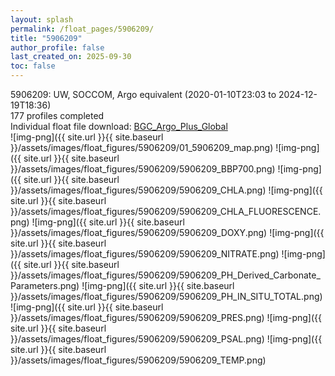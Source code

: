 ```yaml
---
layout: splash
permalink: /float_pages/5906209/
title: "5906209"
author_profile: false
last_created_on: 2025-09-30
toc: false
---
```

 
5906209: UW, SOCCOM, Argo equivalent (2020-01-10T23:03 to 2024-12-19T18:36)\
177 profiles completed\
Individual float file download: [BGC_Argo_Plus_Global](https://ftp.soest.hawaii.edu/bgc_argo_plus/Individual_Floats/outliers_removed/5906209_Sprof_processed.nc)\
![img-png]({{ site.url }}{{ site.baseurl }}/assets/images/float_figures/5906209/01_5906209_map.png)
![img-png]({{ site.url }}{{ site.baseurl }}/assets/images/float_figures/5906209/5906209_BBP700.png)
![img-png]({{ site.url }}{{ site.baseurl }}/assets/images/float_figures/5906209/5906209_CHLA.png)
![img-png]({{ site.url }}{{ site.baseurl }}/assets/images/float_figures/5906209/5906209_CHLA_FLUORESCENCE.png)
![img-png]({{ site.url }}{{ site.baseurl }}/assets/images/float_figures/5906209/5906209_DOXY.png)
![img-png]({{ site.url }}{{ site.baseurl }}/assets/images/float_figures/5906209/5906209_NITRATE.png)
![img-png]({{ site.url }}{{ site.baseurl }}/assets/images/float_figures/5906209/5906209_PH_Derived_Carbonate_Parameters.png)
![img-png]({{ site.url }}{{ site.baseurl }}/assets/images/float_figures/5906209/5906209_PH_IN_SITU_TOTAL.png)
![img-png]({{ site.url }}{{ site.baseurl }}/assets/images/float_figures/5906209/5906209_PRES.png)
![img-png]({{ site.url }}{{ site.baseurl }}/assets/images/float_figures/5906209/5906209_PSAL.png)
![img-png]({{ site.url }}{{ site.baseurl }}/assets/images/float_figures/5906209/5906209_TEMP.png)
